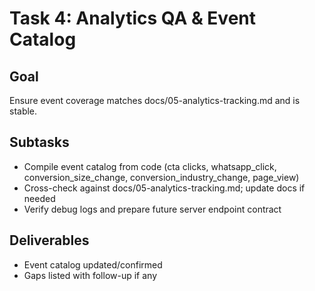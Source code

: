 # Task 4: Analytics QA & Event Catalog

## Goal

Ensure event coverage matches docs/05-analytics-tracking.md and is stable.

## Subtasks

- Compile event catalog from code (cta clicks, whatsapp_click, conversion_size_change, conversion_industry_change, page_view)
- Cross-check against docs/05-analytics-tracking.md; update docs if needed
- Verify debug logs and prepare future server endpoint contract

## Deliverables

- Event catalog updated/confirmed
- Gaps listed with follow-up if any
